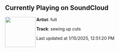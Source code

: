 ## Currently Playing on SoundCloud

[<img align="left" width="100" src="https://i1.sndcdn.com/artworks-FiNVYvfewSO8yESd-mhQ72Q-t500x500.jpg">](https://soundcloud.com/fultonrichards/sewingupcuts)

**Artist**: fult 

**Track**: sewing up cuts

Last updated at 1/15/2025, 12:51:20 PM
